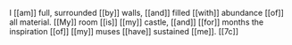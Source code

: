 I [[am]] full, surrounded [[by]] walls, [[and]] filled [[with]] abundance [[of]] all material. [[My]] room [[is]] [[my]] castle, [[and]] [[for]] months the inspiration [[of]] [[my]] muses [[have]] sustained [[me]]. [[7c]] 